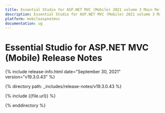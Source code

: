 ```yaml
---
title: Essential Studio for ASP.NET MVC (Mobile) 2021 volume 3 Main Release Notes  
description: Essential Studio for ASP.NET MVC (Mobile) 2021 volume 3 Main Release Notes  
platform: mobileaspnetmvc
documentation: ug
---
```


# Essential Studio for ASP.NET MVC (Mobile)  Release Notes  

{% include release-info.html date="September 30, 2021"  version="v19.3.0.43" %} 


{% directory path: _includes/release-notes/v19.3.0.43 %}

{% include {{file.url}} %}

{% enddirectory %}